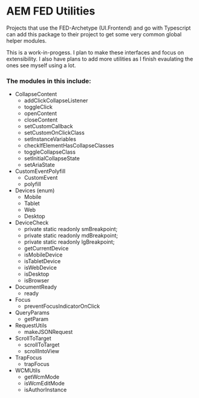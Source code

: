 # AEM FED Utilities

Projects that use the FED-Archetype (UI.Frontend) and go with Typescript can add this package to their project to get some very common global helper modules.

This is a work-in-progess. I plan to make these interfaces and focus on extensibility. I also have plans to add more utilities as I finish evaulating the ones see myself using a lot.

### The modules in this include:
* CollapseContent
  * addClickCollapseListener
  * toggleClick
  * openContent
  * closeContent
  * setCustomCallback
  * setCustomOnClickClass
  * setInstanceVariables
  * checkIfElementHasCollapseClasses
  * toggleCollapseClass
  * setInitialCollapseState
  * setAriaState
* CustomEventPolyfill
  * CustomEvent
  * polyfill
* Devices (enum)
  * Mobile
  * Tablet
  * Web
  * Desktop
* DeviceCheck
  * private static readonly smBreakpoint;
  * private static readonly mdBreakpoint;
  * private static readonly lgBreakpoint;
  * getCurrentDevice
  * isMobileDevice
  * isTabletDevice
  * isWebDevice
  * isDesktop
  * isBrowser
* DocumentReady
  * ready
* Focus
  * preventFocusIndicatorOnClick
* QueryParams
  * getParam
* RequestUtils
  * makeJSONRequest
* ScrollToTarget
  * scrollToTarget
  * scrollIntoView
* TrapFocus
  * trapFocus
* WCMUtils
  * getWcmMode
  * isWcmEditMode
  * isAuthorInstance
